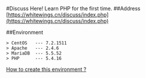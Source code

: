 #Discuss Here!
Learn PHP for the first time. 
##Address
[https://whitewings.cn/discuss/index.php](https://whitewings.cn/discuss/index.php)

##Environment
```
> CentOS   --- 7.2.1511
> Apache   --- 2.4.6
> MariaDB  --- 5.5.52
> PHP      --- 5.4.16
```
[How to create this environment ?](https://whoisnian.com/index.php/2017/03/09/lamp/)
